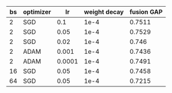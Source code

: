 | bs | optimizer | lr     | weight decay | fusion GAP |
| ---| --------- | ------ | ------------ | ---------- |
| 2  | SGD       | 0.1    | 1e-4         | 0.7511     |
| 2  | SGD       | 0.05   | 1e-4         | 0.7529     |
| 2  | SGD       | 0.02   | 1e-4         | 0.746      |
| 2  | ADAM      | 0.001  | 1e-4         | 0.7436     |
| 2  | ADAM      | 0.0001 | 1e-4         | 0.7491     |
| 16 | SGD       | 0.05   | 1e-4         | 0.7458     |
| 64 | SGD       | 0.05   | 1e-4         | 0.7215     |
